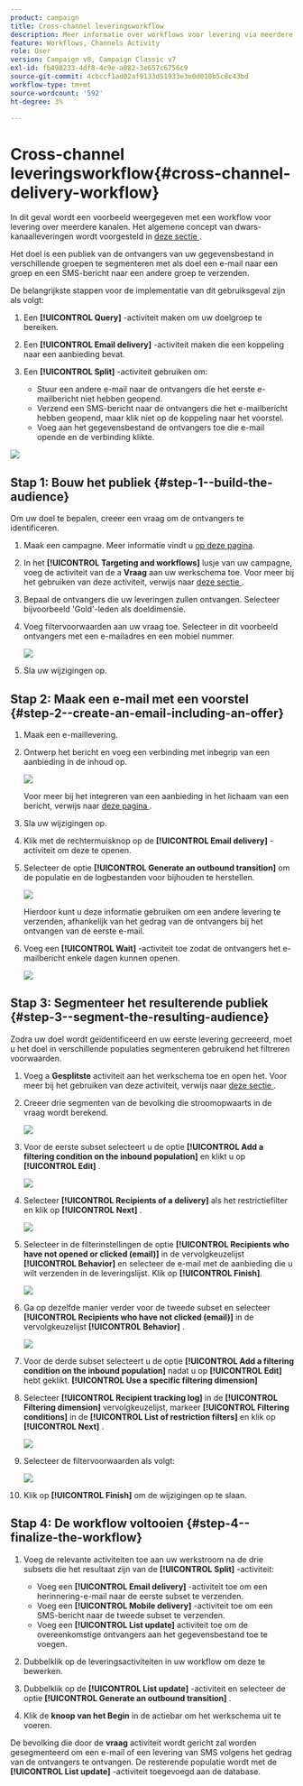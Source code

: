```yaml
---
product: campaign
title: Cross-channel leveringsworkflow
description: Meer informatie over workflows voor levering via meerdere kanalen
feature: Workflows, Channels Activity
role: User
version: Campaign v8, Campaign Classic v7
exl-id: fb498233-4df8-4c9e-a082-3e657c6756c9
source-git-commit: 4cbccf1ad02af9133d51933e3e0d010b5c8c43bd
workflow-type: tm+mt
source-wordcount: '592'
ht-degree: 3%

---
```


# Cross-channel leveringsworkflow{#cross-channel-delivery-workflow}

In dit geval wordt een voorbeeld weergegeven met een workflow voor levering over meerdere kanalen. Het algemene concept van dwars-kanaalleveringen wordt voorgesteld in [ deze sectie ](cross-channel-deliveries.md).

Het doel is een publiek van de ontvangers van uw gegevensbestand in verschillende groepen te segmenteren met als doel een e-mail naar een groep en een SMS-bericht naar een andere groep te verzenden.

De belangrijkste stappen voor de implementatie van dit gebruiksgeval zijn als volgt:

1. Een **[!UICONTROL Query]** -activiteit maken om uw doelgroep te bereiken.
1. Een **[!UICONTROL Email delivery]** -activiteit maken die een koppeling naar een aanbieding bevat.
1. Een **[!UICONTROL Split]** -activiteit gebruiken om:

   * Stuur een andere e-mail naar de ontvangers die het eerste e-mailbericht niet hebben geopend.
   * Verzend een SMS-bericht naar de ontvangers die het e-mailbericht hebben geopend, maar klik niet op de koppeling naar het voorstel.
   * Voeg aan het gegevensbestand de ontvangers toe die e-mail opende en de verbinding klikte.

![](assets/wkf_cross-channel_7.png)

## Stap 1: Bouw het publiek {#step-1--build-the-audience}

Om uw doel te bepalen, creeer een vraag om de ontvangers te identificeren.

1. Maak een campagne. Meer informatie vindt u [op deze pagina](../campaigns/marketing-campaign-create.md).
1. In het **[!UICONTROL Targeting and workflows]** lusje van uw campagne, voeg de activiteit van de a **Vraag** aan uw werkschema toe. Voor meer bij het gebruiken van deze activiteit, verwijs naar [ deze sectie ](query.md).
1. Bepaal de ontvangers die uw leveringen zullen ontvangen. Selecteer bijvoorbeeld &#39;Gold&#39;-leden als doeldimensie.
1. Voeg filtervoorwaarden aan uw vraag toe. Selecteer in dit voorbeeld ontvangers met een e-mailadres en een mobiel nummer.

   ![](assets/wkf_cross-channel_3.png)

1. Sla uw wijzigingen op.

## Stap 2: Maak een e-mail met een voorstel {#step-2--create-an-email-including-an-offer}

1. Maak een e-maillevering.
1. Ontwerp het bericht en voeg een verbinding met inbegrip van een aanbieding in de inhoud op.

   ![](assets/wkf_cross-channel_1.png)

   Voor meer bij het integreren van een aanbieding in het lichaam van een bericht, verwijs naar [ deze pagina ](../../v8/send/email.md).

1. Sla uw wijzigingen op.
1. Klik met de rechtermuisknop op de **[!UICONTROL Email delivery]** -activiteit om deze te openen.
1. Selecteer de optie **[!UICONTROL Generate an outbound transition]** om de populatie en de logbestanden voor bijhouden te herstellen.

   ![](assets/wkf_cross-channel_2.png)

   Hierdoor kunt u deze informatie gebruiken om een andere levering te verzenden, afhankelijk van het gedrag van de ontvangers bij het ontvangen van de eerste e-mail.

1. Voeg een **[!UICONTROL Wait]** -activiteit toe zodat de ontvangers het e-mailbericht enkele dagen kunnen openen.

   ![](assets/wkf_cross-channel_4.png)

## Stap 3: Segmenteer het resulterende publiek {#step-3--segment-the-resulting-audience}

Zodra uw doel wordt geïdentificeerd en uw eerste levering gecreeerd, moet u het doel in verschillende populaties segmenteren gebruikend het filtreren voorwaarden.

1. Voeg a **Gesplitste** activiteit aan het werkschema toe en open het. Voor meer bij het gebruiken van deze activiteit, verwijs naar [ deze sectie ](split.md).
1. Creeer drie segmenten van de bevolking die stroomopwaarts in de vraag wordt berekend.

   ![](assets/wkf_cross-channel_6.png)

1. Voor de eerste subset selecteert u de optie **[!UICONTROL Add a filtering condition on the inbound population]** en klikt u op **[!UICONTROL Edit]** .

   ![](assets/wkf_cross-channel_8.png)

1. Selecteer **[!UICONTROL Recipients of a delivery]** als het restrictiefilter en klik op **[!UICONTROL Next]** .

   ![](assets/wkf_cross-channel_9.png)

1. Selecteer in de filterinstellingen de optie **[!UICONTROL Recipients who have not opened or clicked (email)]** in de vervolgkeuzelijst **[!UICONTROL Behavior]** en selecteer de e-mail met de aanbieding die u wilt verzenden in de leveringslijst. Klik op **[!UICONTROL Finish]**.

   ![](assets/wkf_cross-channel_10.png)

1. Ga op dezelfde manier verder voor de tweede subset en selecteer **[!UICONTROL Recipients who have not clicked (email)]** in de vervolgkeuzelijst **[!UICONTROL Behavior]** .

   ![](assets/wkf_cross-channel_11.png)

1. Voor de derde subset selecteert u de optie **[!UICONTROL Add a filtering condition on the inbound population]** nadat u op **[!UICONTROL Edit]** hebt geklikt. **[!UICONTROL Use a specific filtering dimension]**
1. Selecteer **[!UICONTROL Recipient tracking log]** in de **[!UICONTROL Filtering dimension]** vervolgkeuzelijst, markeer **[!UICONTROL Filtering conditions]** in de **[!UICONTROL List of restriction filters]** en klik op **[!UICONTROL Next]** .

   ![](assets/wkf_cross-channel_12.png)

1. Selecteer de filtervoorwaarden als volgt:

   ![](assets/wkf_cross-channel_13.png)

1. Klik op **[!UICONTROL Finish]** om de wijzigingen op te slaan.

## Stap 4: De workflow voltooien {#step-4--finalize-the-workflow}

1. Voeg de relevante activiteiten toe aan uw werkstroom na de drie subsets die het resultaat zijn van de **[!UICONTROL Split]** -activiteit:

   * Voeg een **[!UICONTROL Email delivery]** -activiteit toe om een herinnering-e-mail naar de eerste subset te verzenden.
   * Voeg een **[!UICONTROL Mobile delivery]** -activiteit toe om een SMS-bericht naar de tweede subset te verzenden.
   * Voeg een **[!UICONTROL List update]** activiteit toe om de overeenkomstige ontvangers aan het gegevensbestand toe te voegen.

1. Dubbelklik op de leveringsactiviteiten in uw workflow om deze te bewerken.
1. Dubbelklik op de **[!UICONTROL List update]** -activiteit en selecteer de optie **[!UICONTROL Generate an outbound transition]** .
1. Klik de **knoop van het Begin** in de actiebar om het werkschema uit te voeren.

De bevolking die door de **vraag** activiteit wordt gericht zal worden gesegmenteerd om een e-mail of een levering van SMS volgens het gedrag van de ontvangers te ontvangen. De resterende populatie wordt met de **[!UICONTROL List update]** -activiteit toegevoegd aan de database.
